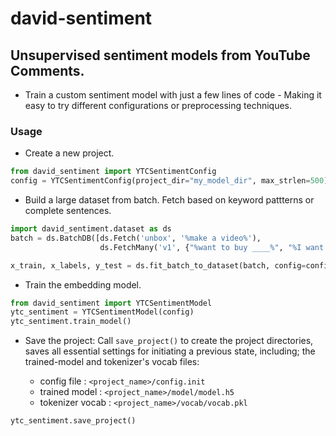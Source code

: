 # david-sentiment

## Unsupervised sentiment models from YouTube Comments.

- Train a custom sentiment model with just a few lines of code - Making it easy to try different configurations or preprocessing techniques.

### Usage

- Create a new project.

```python
from david_sentiment import YTCSentimentConfig
config = YTCSentimentConfig(project_dir="my_model_dir", max_strlen=500)
```

- Build a large dataset from batch. Fetch based on keyword pattterns or complete sentences.

```python
import david_sentiment.dataset as ds
batch = ds.BatchDB([ds.Fetch('unbox', '%make a video%'),
                    ds.FetchMany('v1', {"%want to buy ____%", "%I want  ____%"}),])

x_train, x_labels, y_test = ds.fit_batch_to_dataset(batch, config=config)
```

- Train the embedding model.

```python
from david_sentiment import YTCSentimentModel
ytc_sentiment = YTCSentimentModel(config)
ytc_sentiment.train_model()
```

- Save the project: Call `save_project()` to create the project directories, saves all essential settings for initiating a previous state, including; the trained-model and tokenizer's vocab files:

  - config file         : `<project_name>/config.init`
  - trained model       : `<project_name>/model/model.h5`
  - tokenizer vocab     : `<project_name>/vocab/vocab.pkl`

```python
ytc_sentiment.save_project()
```
